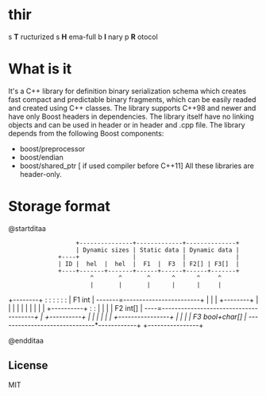 # thir

s **T** ructurized
s **H** ema-full
b **I** nary
p **R** otocol

# What is it
It's a C++ library for definition binary serialization schema which creates fast compact and predictable binary fragments, which can be easily readed and created using C++ classes.
The library supports C++98 and newer and have only Boost headers in dependencies. The library itself have no linking objects and can be used in header or in header and .cpp file.
The library depends from the following Boost components:
* boost/preprocessor
* boost/endian
* boost/shared_ptr [ if used compiler before C++11]
All these libraries are header-only.


# Storage format

@startditaa

                       +---------------+-------------+--------------+
                       | Dynamic sizes | Static data | Dynamic data |
                  +----+               |             |              |
                  | ID |  hel  |  hel  |  F1  |  F3  | F2[] | F3[]  |
                  +----+-------+-------+------+------+------+-------+
                           ^       ^       ^      ^      ^     ^
                           |       |       |      |      |     |
+--------+                 :       :       :      :      :     :
| F1 int | -------=------------------------+      |      |     |
+--------+                 |       |              |      |     |
                           |       |              |      |     |
+----------+               :       :              |      |     |
| F2 int[] | ----=---------*-----------------------------+     |
+----------+                       |              |            |
                                   |              |            |
+----------------+                 |              |            |
| F3 bool+char[] | ----------------*--------------*------------+
+----------------+


@endditaa


License
----
MIT
